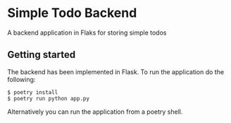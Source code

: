 # Simple Todo Backend

A backend application in Flaks for storing simple todos

## Getting started

The backend has been implemented in Flask. 
To run the application do the following:

```
$ poetry install
$ poetry run python app.py
```

Alternatively you can run the application from a poetry shell.

